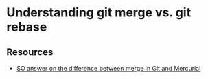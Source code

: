 # Understanding git merge vs. git rebase

## Resources

- [SO answer on the difference between merge in Git and Mercurial](https://stackoverflow.com/questions/52398292/does-the-direction-or-order-of-a-merge-rebase-make-a-difference)
